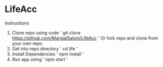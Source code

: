 # LifeAcc


Instructions
1. Clone repo using code  ' git clone https://github.com/MangalSaloni/LifeAcc ' Or fork repo and clone from your own repo.
2. Get into repo directory ' cd life '
3. Install Dependencies ' npm install '
4. Run app using ' npm start '
